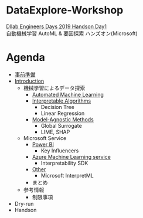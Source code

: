 # DataExplore-Workshop

[Dllab Engineers Days 2019 Handson Day1](https://dllab.connpass.com/event/144595/)  
自動機械学習 AutoML & 要因探索 ハンズオン(Microsoft)

# Agenda
- [事前準備](./Setup.md)
- [Introduction](./Introduction.md)
    - 機械学習によるデータ探索
        - [Automated Machine Learning](Automated-Machine-Learning.md)
        - [Interpretable Algorithms](Interpretable-Algorithms.md)
            - Decision Tree
            - Linear Regression
        - [Model-Agnostic Methods](Model-Agnostic-Methods.md)
            - Global Surrogate
            - LIME, SHAP
    - Microsoft Service 
        - [Power BI](PowerBI.md)
            - Key Influencers
        <!--- [Azure Machine Learning service](Azure-Machine-Learning-service.md)-->
        - [Azure Machine Learning service](Presentation/AzureML概要.pptx)       
            - Interpretability SDK
        - [Other](Other.md) 
            - Microsoft InterpretML
        - まとめ
    - 参考情報
        - 制限事項
- Dry-run
- Handson 


